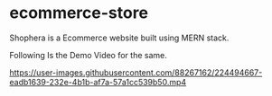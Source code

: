 # ecommerce-store
Shophera is a Ecommerce website built using MERN stack.

Following Is the Demo Video for the same.



https://user-images.githubusercontent.com/88267162/224494667-eadb1639-232e-4b1b-af7a-57a1cc539b50.mp4

